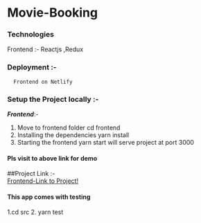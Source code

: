 # Movie-Booking

### Technologies

Frontend :- Reactjs ,Redux

### Deployment :-

      Frontend on Netlify

### Setup the Project locally :- <br/>

**_Frontend_**:-

1. Move to frontend folder
   cd frontend
2. Installing the dependencies
   yarn install
3. Starting the frontend
   yarn start
   will serve project at port 3000

#### Pls visit to above link for demo

##Project Link :-<br/>
[Frontend-Link to Project!](https://tej-bookmyshow.netlify.app/)<br/>

#### This app comes with testing

1.cd src
2. yarn test
